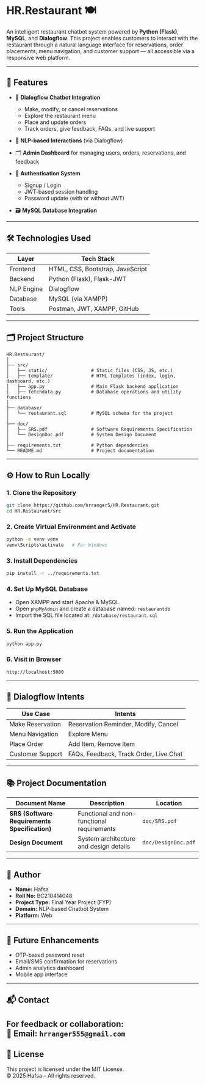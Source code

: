 # HR.Restaurant 🍽️

An intelligent restaurant chatbot system powered by **Python (Flask)**, **MySQL**, and **Dialogflow**. This project enables customers to interact with the restaurant through a natural language interface for reservations, order placements, menu navigation, and customer support — all accessible via a responsive web platform.



---

## 📌 Features

- 🤖 **Dialogflow Chatbot Integration**
  - Make, modify, or cancel reservations
  - Explore the restaurant menu
  - Place and update orders
  - Track orders, give feedback, FAQs, and live support

- 🧠 **NLP-based Interactions** (via Dialogflow)
- 🗂️ **Admin Dashboard** for managing users, orders, reservations, and feedback
- 🔐 **Authentication System**
  - Signup / Login
  - JWT-based session handling
  - Password update (with or without JWT)
- 🗃️ **MySQL Database Integration**

---

## 🛠️ Technologies Used

| Layer        | Tech Stack                         |
|--------------|------------------------------------|
| Frontend     | HTML, CSS, Bootstrap, JavaScript   |
| Backend      | Python (Flask), Flask-JWT          |
| NLP Engine   | Dialogflow                         |
| Database     | MySQL (via XAMPP)                  |
| Tools        | Postman, JWT, XAMPP, GitHub        |

---

## 🗂️ Project Structure

```
HR.Restaurant/
│
├── src/
│   ├── static/                # Static files (CSS, JS, etc.)
│   ├── template/              # HTML templates (index, login, dashboard, etc.)
│   ├── app.py                 # Main Flask backend application
│   ├── fetchdata.py           # Database operations and utility functions
│
├── database/
│   └── restaurant.sql         # MySQL schema for the project
│
├── doc/
│   ├── SRS.pdf                # Software Requirements Specification
│   └── DesignDoc.pdf          # System Design Document
│
├── requirements.txt           # Python dependencies
└── README.md                  # Project documentation
```

---

## ⚙️ How to Run Locally

### 1. **Clone the Repository**

```bash
git clone https://github.com/hrranger5/HR.Restaurant.git
cd HR.Restaurant/src
```

### 2. **Create Virtual Environment and Activate**

```bash
python -m venv venv
venv\Scripts\activate   # For Windows
```

### 3. **Install Dependencies**

```bash
pip install -r ../requirements.txt
```

### 4. **Set Up MySQL Database**

- Open XAMPP and start Apache & MySQL.
- Open `phpMyAdmin` and create a database named: `restaurantdb`
- Import the SQL file located at: `/database/restaurant.sql`

### 5. **Run the Application**

```bash
python app.py
```

### 6. **Visit in Browser**

```bash
http://localhost:5000
```

---

## 🤖 Dialogflow Intents

| Use Case           | Intents                                  |
|--------------------|-------------------------------------------|
| Make Reservation   | Reservation Reminder, Modify, Cancel      |
| Menu Navigation    | Explore Menu                              |
| Place Order        | Add Item, Remove Item                     |
| Customer Support   | FAQs, Feedback, Track Order, Live Chat    |

---

## 📚 Project Documentation

| Document Name            | Description                                      | Location         |
|--------------------------|--------------------------------------------------|------------------|
| **SRS (Software Requirements Specification)** | Functional and non-functional requirements | `doc/SRS.pdf` |
| **Design Document**      | System architecture and design details           | `doc/DesignDoc.pdf` |

---

## 👤 Author

- **Name:** Hafsa  
- **Roll No:** BC210414048  
- **Project Type:** Final Year Project (FYP)  
- **Domain:** NLP-based Chatbot System  
- **Platform:** Web  

---

## 🚀 Future Enhancements

- OTP-based password reset
- Email/SMS confirmation for reservations
- Admin analytics dashboard
- Mobile app interface

---

## 📬 Contact

For feedback or collaboration:  
📧 Email: `hrranger555@gmail.com` 
---

## 📜 License

This project is licensed under the MIT License.  
© 2025 Hafsa – All rights reserved.